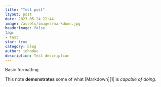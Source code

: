 ```yaml
---
title: "Test post"
layout: post
date: 2023-05-24 22:44
image: /assets/images/markdown.jpg
headerImage: false
tag:
- test
star: true
category: blog
author: johndoe
description: Test description
---
```


Basic formatting

This note **demonstrates** some of what [Markdown][1] is *capable of doing*.
